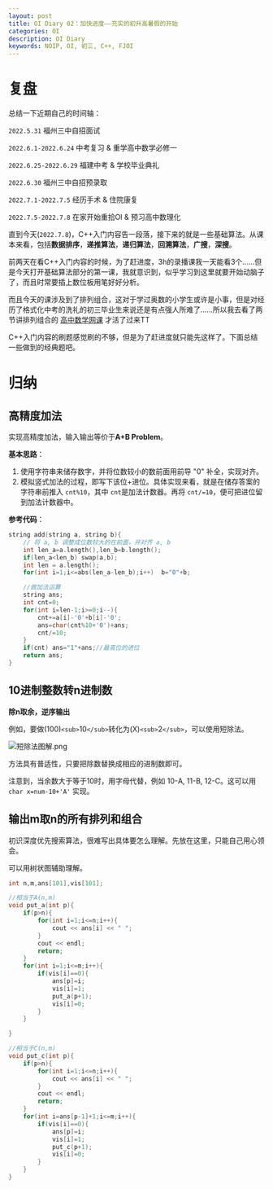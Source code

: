 ```yaml
---
layout: post
title: OI Diary 02：加快进度——充实的初升高暑假的开始
categories: OI
description: OI Diary
keywords: NOIP, OI, 初三, C++, FJOI
---
```

# 复盘

总结一下近期自己的时间轴：

`2022.5.31`     福州三中自招面试

`2022.6.1-2022.6.24`     中考复习 & 重学高中数学必修一

`2022.6.25-2022.6.29`   福建中考 & 学校毕业典礼

`2022.6.30`     福州三中自招预录取

`2022.7.1-2022.7.5` 经历手术 & 住院康复

`2022.7.5-2022.7.8` 在家开始重拾OI & 预习高中数理化

直到今天(`2022.7.8`)，C++入门内容告一段落，接下来的就是一些基础算法。从课本来看，包括**数据排序**，**递推算法**，**递归算法**，**回溯算法**，**广搜**，**深搜**。

前两天在看C++入门内容的时候，为了赶进度，3h的录播课我一天能看3个......但是今天打开基础算法部分的第一课，我就意识到，似乎学习到这里就要开始动脑子了，而且时常要插上数位板用笔好好分析。

而且今天的课涉及到了排列组合，这对于学过奥数的小学生或许是小事，但是对经历了格式化中考的洗礼的初三毕业生来说还是有点强人所难了......所以我去看了两节讲排列组合的 [高中数学网课](https://www.bilibili.com/video/BV1kA4y1D7fE?vd_source=15743169a34889948e46517027647f41) 才活了过来TT

C++入门内容的刷题感觉刷的不够，但是为了赶进度就只能先这样了。下面总结一些做到的经典题吧。

# 归纳

## 高精度加法

实现高精度加法，输入输出等价于**A+B Problem**。

**基本思路**：

1. 使用字符串来储存数字，并将位数较小的数前面用前导 "0" 补全，实现对齐。
2. 模拟竖式加法的过程，即写下该位+进位。具体实现来看，就是在储存答案的字符串前推入 `cnt%10`，其中 `cnt`是加法计数器。再将 `cnt/=10`，便可把进位留到加法计数器中。

**参考代码**：

```c++
string add(string a, string b){
    // 将 a, b 调整成位数较大的在前面，并对齐 a, b
    int len_a=a.length(),len_b=b.length();
    if(len_a<len_b) swap(a,b);
    int len = a.length();
    for(int i=1;i<=abs(len_a-len_b);i++)  b="0"+b;

    //做加法运算
    string ans;
    int cnt=0;
    for(int i=len-1;i>=0;i--){
        cnt+=a[i]-'0'+b[i]-'0';
        ans=char(cnt%10+'0')+ans;
        cnt/=10;
    }
    if(cnt) ans="1"+ans;//最高位的进位
    return ans;
}
```

## 10进制整数转n进制数

**除n取余，逆序输出**

例如，要做(100)`<sub>`10`</sub>`转化为(X)`<sub>`2`</sub>`，可以使用短除法。

![短除法图解.png](https://s2.loli.net/2022/07/06/ykZS8oVtMmUJuvI.png)

方法具有普适性，只要把除数替换成相应的进制数即可。

注意到，当余数大于等于10时，用字母代替，例如 10-A, 11-B, 12-C。这可以用 `char x=num-10+'A'` 实现。

## 输出m取n的所有排列和组合

初识深度优先搜索算法，很难写出具体要怎么理解。先放在这里，只能自己用心领会。

可以用树状图辅助理解。

```c++
int n,m,ans[101],vis[101];

//相当于A(n,m)
void put_a(int p){
    if(p>n){
        for(int i=1;i<=n;i++){
            cout << ans[i] << " ";
        }
        cout << endl;
        return;
    }
    for(int i=1;i<=m;i++){
        if(vis[i]==0){
            ans[p]=i;
            vis[i]=1;
            put_a(p+1);
            vis[i]=0;
        }
    }

}

//相当于C(n,m)
void put_c(int p){
    if(p>n){
        for(int i=1;i<=n;i++){
            cout << ans[i] << " ";
        }
        cout << endl;
        return;
    }
    for(int i=ans[p-1]+1;i<=m;i++){
        if(vis[i]==0){
            ans[p]=i;
            vis[i]=1;
            put_c(p+1);
            vis[i]=0;
        }
    }
}
```

